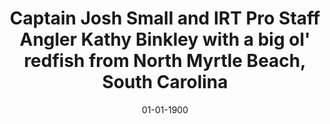 ---
title: Captain Josh Small and IRT Pro Staff Angler Kathy Binkley with a big ol' redfish from North Myrtle Beach, South Carolina
date: 01-01-1900
description: Captain Josh Small and IRT Pro Staff Angler Kathy Binkley with a big ol' redfish from North Myrtle Beach, South Carolina
thumb: /assets/images/blog--josh-kathy-redfish.jpg
image: /assets/images/blog--josh-kathy-redfish.jpg
angler-name: Captain Josh Small
# angler-links: 
#     website: a-url-goes-here
#     twitter: a-url-goes-here
#     facebook: a-url-goes-here
#     instagram: a-url-goes-here
#     pinterest: a-url-goes-here

# reel-type: spinning
# reel-series: 800 

# location: Someplace, United States
# fish: Some Big Fish
# fish-length: 49 in.
# fish-weight: 78 lbs.
---